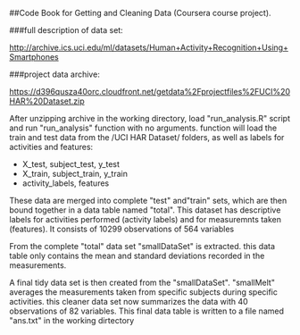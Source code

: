 ##Code Book for Getting and Cleaning Data (Coursera course project).

###full description of data set:

http://archive.ics.uci.edu/ml/datasets/Human+Activity+Recognition+Using+Smartphones 


###project data archive:

https://d396qusza40orc.cloudfront.net/getdata%2Fprojectfiles%2FUCI%20HAR%20Dataset.zip 


After unzipping archive in the working directory, load "run_analysis.R" script
and run "run_analysis" function with no arguments. function will load the train
and test data from the /UCI HAR Dataset/ folders, as well as labels for 
activities and features:

* X_test, subject_test, y_test 
* X_train, subject_train, y_train
* activity_labels, features

These data are merged into complete "test" and"train" sets, which are then
 bound together in a data table named "total".  This dataset has descriptive
labels for activities performed (activity labels) and for measuremnts taken 
(features). It consists of 10299 observations of 564 variables

From the complete "total" data set "smallDataSet" is extracted. this data table
only contains the mean and standard deviations recorded in the measurements.

A final tidy data set is then created from the "smallDataSet". "smallMelt"
averages the measurements taken from specific subjects during specific 
activities. this cleaner data set now summarizes the data with 40
observations of 82 variables. This final data table is written to a file named "ans.txt" in the working dirtectory


